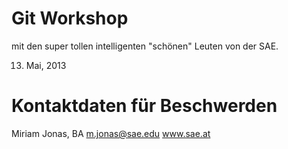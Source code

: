 Git Workshop
============

mit den super tollen intelligenten "schönen" Leuten von der SAE.

13. Mai, 2013


Kontaktdaten für Beschwerden
=============================

Miriam Jonas, BA
m.jonas@sae.edu
www.sae.at
